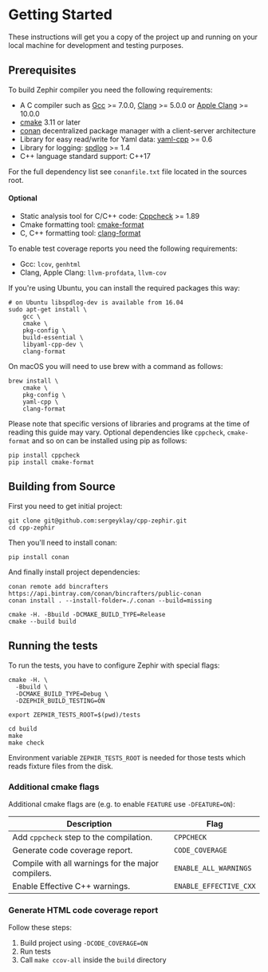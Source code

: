 # Getting Started

These instructions will get you a copy of the project up and running on your local machine for development and testing purposes.

## Prerequisites

To build Zephir compiler you need the following requirements:

* A C compiler such as  [Gcc](https://gcc.gnu.org) >= 7.0.0, [Clang](https://clang.llvm.org) >= 5.0.0 or [Apple Clang](https://apps.apple.com/us/app/xcode/id497799835) >= 10.0.0
* [cmake](https://cmake.org/) 3.11 or later
* [conan](https://conan.io) decentralized package manager with a client-server architecture
* Library for easy read/write for Yaml data: [yaml-cpp](https://github.com/jbeder/yaml-cpp) >= 0.6
* Library for logging: [spdlog](https://github.com/gabime/spdlog) >= 1.4
* C++ language standard support: C++17

For the full dependency list see `conanfile.txt` file located in the sources root.

#### Optional

* Static analysis tool for C/C++ code: [Cppcheck](https://github.com/danmar/cppcheck) >= 1.89
* Cmake formatting tool: [cmake-format](https://github.com/cheshirekow/cmake_format)
* C, C++ formatting tool: [clang-format](https://clang.llvm.org/docs/ClangFormat.html)

To enable test coverage reports you need the following requirements:
* Gcc: `lcov`, `genhtml`
* Clang, Apple Clang: `llvm-profdata`, `llvm-cov`

If you're using Ubuntu, you can install the required packages this way:

```shell script
# on Ubuntu libspdlog-dev is available from 16.04
sudo apt-get install \
    gcc \
    cmake \
    pkg-config \
    build-essential \
    libyaml-cpp-dev \
    clang-format
```

On macOS you will need to use brew with a command as follows:
```shell script
brew install \
    cmake \
    pkg-config \
    yaml-cpp \
    clang-format
```

Please note that specific versions of libraries and programs at the time of reading this guide may vary.
Optional dependencies like `cppcheck`, `cmake-format` and so on can be installed using pip as follows:

```shell script
pip install cppcheck
pip install cmake-format
```

## Building from Source

First you need to get initial project:

```shell script
git clone git@github.com:sergeyklay/cpp-zephir.git
cd cpp-zephir
```

Then you'll need to install conan:

```shell script
pip install conan
```

And finally install project dependencies:

```shell script
conan remote add bincrafters https://api.bintray.com/conan/bincrafters/public-conan
conan install . --install-folder=./.conan --build=missing

cmake -H. -Bbuild -DCMAKE_BUILD_TYPE=Release
cmake --build build
```

## Running the tests

To run the tests, you have to configure Zephir with special flags:

```shell script
cmake -H. \
  -Bbuild \
  -DCMAKE_BUILD_TYPE=Debug \
  -DZEPHIR_BUILD_TESTING=ON

export ZEPHIR_TESTS_ROOT=$(pwd)/tests

cd build
make
make check
```

Environment variable `ZEPHIR_TESTS_ROOT` is needed for those tests which reads fixture files from the disk.

### Additional cmake flags

Additional cmake flags are (e.g. to enable `FEATURE` use `-DFEATURE=ON`):

| Description                                         | Flag                   |
| --------------------------------------------------- |------------------------|
| Add `cppcheck` step to the compilation.             | `CPPCHECK`             |
| Generate code coverage report.                      | `CODE_COVERAGE`        |
| Compile with all warnings for the major compilers.  | `ENABLE_ALL_WARNINGS`  |
| Enable Effective C++ warnings.                      | `ENABLE_EFFECTIVE_CXX` |

### Generate HTML code coverage report

Follow these steps:

1. Build project using `-DCODE_COVERAGE=ON`
2. Run tests
3. Call `make ccov-all` inside the `build` directory

